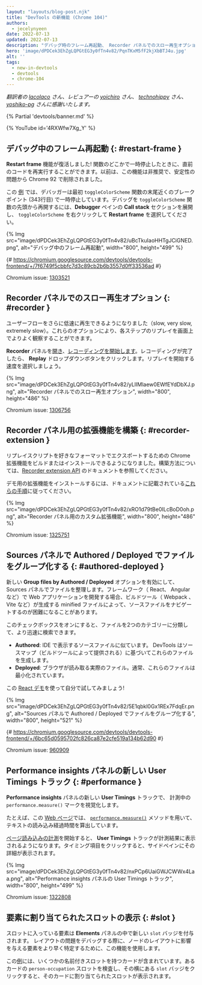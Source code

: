 ```yaml
---
layout: "layouts/blog-post.njk"
title: "DevTools の新機能 (Chrome 104)"
authors:
  - jecelynyeen
date: 2022-07-13
updated: 2022-07-13
description: "デバッグ時のフレーム再起動、 Recorder パネルでのスロー再生オプションなど。"
hero: 'image/dPDCek3EhZgLQPGtEG3y0fTn4v82/PqnTKxM5fF2kjXbBTJ4u.jpg'
alt: ''
tags:
  - new-in-devtools
  - devtools
  - chrome-104
---
```


*翻訳者の [lacolaco](https://github.com/lacolaco) さん、レビュアーの [yoichiro](https://github.com/yoichiro) さん、 [technohippy](https://github.com/technohippy) さん、 [yoshiko-pg](https://github.com/yoshiko-pg) さんに感謝いたします。*

{% Partial 'devtools/banner.md' %}

{% YouTube id='4RXWfw7Xg_Y' %}

<!-- start: translation instructions -->
<!-- + 1. Remove the "draft: true" tag above when submitting PR -->
<!-- + 2. Provide translations under each of the English commented original content -->
<!-- + 3. Translate the "description" tag above -->
<!-- + 4. Translate all the <img> alt text -->
<!-- + 5. Update the whats-new.md file -->

<!-- ## Restart frame during debugging {: #restart-frame } -->
## デバッグ中のフレーム再起動 {: #restart-frame }

<!-- The **Restart frame** feature is back! You can re-run the preceding code when paused somewhere in a function. Previously, this feature was deprecated and removed in Chrome 92 due to stability issues.  -->
**Restart frame** 機能が復活しました! 関数のどこかで一時停止したときに、直前のコードを再実行することができます。以前は、この機能は非推奨で、安定性の問題から Chrome 92 で削除されました。

<!-- In this [example](https://jec.fish/), the debugger initially paused at the breakpoint (line 343) near the end of the `toggleColorScheme` function. To restart the debugging from the beginning of the `toggleColorScheme` function, expand the **Call stack** section in the **Debugger** pane, right click on `toggleColorScheme` and select **Restart frame**.  -->
この [例](https://jec.fish/) では、デバッガーは最初 `toggleColorScheme` 関数の末尾近くのブレークポイント (343行目) で一時停止しています。デバッグを `toggleColorScheme` 関数の先頭から再開するには、**Debugger** ペインの **Call stack** セクションを展開し、 `toggleColorScheme` を右クリックして **Restart frame** を選択してください。

{% Img src="image/dPDCek3EhZgLQPGtEG3y0fTn4v82/uBcTkuIaoHHTgJCiGNED.png", alt="デバッグ中のフレーム再起動", width="800", height="499" %}

{# https://chromium.googlesource.com/devtools/devtools-frontend/+/7f6749f5cbbfc7d3c89cb2b6b3557d0ff33536ad #}

Chromium issue: [1303521](https://crbug.com/1303521)


<!-- ## Slow replay options in the Recorder panel {: #recorder } -->
## Recorder パネルでのスロー再生オプション {: #recorder }

<!-- You can now replay user flows at a slower speed — slow, very slow, and extremely slow. These options let you better observe each step replay on screen. -->
ユーザーフローをさらに低速に再生できるようになりました（slow, very slow, extremely slow）。これらのオプションにより、各ステップのリプレイを画面上でよりよく観察することができます。

<!-- [Open](/docs/devtools/recorder/#open) the **Recorder** panel and [start a new recording](/docs/devtools/recorder/#record). Once the recording is done, click on the **Replay** dropdown button. Select a speed to start a replay. -->
**Recorder** パネルを[開き](/docs/devtools/recorder/#open)、[レコーディングを開始します](/docs/devtools/recorder/#record)。レコーディングが完了したら、 **Replay** ドロップダウンボタンをクリックします。リプレイを開始する速度を選択しましょう。

{% Img src="image/dPDCek3EhZgLQPGtEG3y0fTn4v82/yLIIMlaew0EWfEYdDbXJ.png", alt="Recorder パネルでのスロー再生オプション", width="800", height="486" %}

Chromium issue: [1306756](https://crbug.com/1306756)


<!-- ## Build an extension for the Recorder panel {: #recorder-extension } -->
## Recorder パネル用の拡張機能を構築 {: #recorder-extension }

<!-- You can now build or install a Chrome extension to export replay scripts in your favorite format. See [Recorder extension API](/docs/extensions/reference/devtools_recorder/) documentation to learn how to build one. -->
リプレイスクリプトを好きなフォーマットでエクスポートするための Chrome 拡張機能をビルドまたはインストールできるようになりました。構築方法については、[Recorder extension API](/docs/extensions/reference/devtools_recorder/) のドキュメントを参照してください。

<!-- To install a demo extension, follow [these steps](https://github.com/puppeteer/replay#create-a-chrome-extension-for-recorder-available-from-chrome-104-onwards) outlined in the documentation.  -->
デモ用の拡張機能をインストールするには、ドキュメントに記載されている[これらの手順](https://github.com/puppeteer/replay#create-a-chrome-extension-for-recorder-available-from-chrome-104-onwards)に従ってください。

{% Img src="image/dPDCek3EhZgLQPGtEG3y0fTn4v82/xRO1d79tBe0ILcBoD0oh.png", alt="Recorder パネル用のカスタム拡張機能", width="800", height="486" %}

Chromium issue: [1325751](https://crbug.com/1325751)


<!-- ## Group files by Authored / Deployed in the Sources panel {: #authored-deployed } -->
## Sources パネルで Authored / Deployed でファイルをグループ化する {: #authored-deployed }

<!-- Enable the new **Group files by Authored / Deployed** option to organize your files in the Sources panel. When developing web applications with frameworks (for example, React, Angular), it can be difficult to navigate the source files due to the minified files generated by the build tools (for example, Webpack, Vite).  -->
新しい **Group files by Authored / Deployed** オプションを有効にして、 Sources パネルでファイルを整理します。フレームワーク（ React、 Angular など）で Web アプリケーションを開発する場合、ビルドツール（ Webpack 、 Vite など）が生成する minified ファイルによって、ソースファイルをナビゲートするのが困難になることがあります。

<!-- With this checkbox, you can group files into 2 categories for quicker file search: -->
このチェックボックスをオンにすると、ファイルを2つのカテゴリーに分類して、より迅速に検索できます。

<!-- - **Authored**. Similar to the source files you view in your IDE. DevTools generates these files based on source maps (provided by your build tools).
- **Deployed**. The actual files that the browser reads. Usually these files are minified. -->
- **Authored**: IDE で表示するソースファイルに似ています。 DevTools はソースマップ（ビルドツールによって提供される）に基づいてこれらのファイルを生成します。
- **Deployed**: ブラウザが読み取る実際のファイル。通常、これらのファイルは最小化されています。

<!-- Try it yourself with this [React demo](https://reactjs.org/)! -->
この [React デモ](https://reactjs.org/)を使って自分で試してみましょう!

{% Img src="image/dPDCek3EhZgLQPGtEG3y0fTn4v82/5E1qbkl0Gx1REx7FdqEr.png", alt="Sources パネルで Authored / Deployed でファイルをグループ化する", width="800", height="521" %}

{# https://chromium.googlesource.com/devtools/devtools-frontend/+/6bc65d0595702fc826ca87e2cfe519a134b62d90 #}

Chromium issue: [960909](https://crbug.com/960909)


<!-- ## New User Timings track in the Performance insights panel {: #performance } -->
## Performance insights パネルの新しい User Timings トラック {: #performance }

<!-- Visualize `performance.measure()` marks in your recording with the new **User Timings** track in the **Performance insights** panel. -->
**Performance insights** パネルの新しい **User Timings** トラックで、 計測中の `performance.measure()` マークを視覚化します。

<!-- For example, this [web page](https://jec.fish/demo/perf-measure) uses the [`performance.measure()`](https://web.dev/usertiming/#calculating-measurements-with-measure()) method to calculate the elapsed time of text loading. -->
たとえば、この [Web ページ](https://jec.fish/demo/perf-measure)では、 [`performance.measure()`](https://web.dev/usertiming/#calculating-measurements-with-measure()) メソッドを用いて、テキストの読み込み経過時間を算出しています。

<!-- When you start [measuring the page load](/docs/devtools/performance-insights/#record), the **User Timings** track shows in the recording. Click on the timings item to view its details on the side pane. -->
[ページ読み込みの計測](/docs/devtools/performance-insights/#record)を開始すると、 **User Timings** トラックが計測結果に表示されるようになります。タイミング項目をクリックすると、サイドペインにその詳細が表示されます。

{% Img src="image/dPDCek3EhZgLQPGtEG3y0fTn4v82/nxPCp6UaiGWJCWWx4Laa.png", alt="Performance insights パネルの User Timings トラック", width="800", height="499" %}

Chromium issue: [1322808](https://crbug.com/1322808)


<!-- ## Reveal assigned slot of an element {: #slot } -->
## 要素に割り当てられたスロットの表示 {: #slot }

<!-- Slotted elements in the **Elements** panel have a new `slot` badge. When debugging layout issues, use this feature to identify the element which affects the node's layout quicker.  -->
スロットに入っている要素は **Elements** パネルの中で新しい `slot` バッジを付与されます。 レイアウトの問題をデバッグする際に、ノードのレイアウトに影響を与える要素をより早く特定するために、この機能を使用します。

<!-- This [example](https://mdn.github.io/web-components-examples/slotted-pseudo-element/) contains cards with a few named slots. Inspect the `person-occupation` slot of a card, click the `slot` badge next to it to reveal its assigned slot. -->
この[例](https://mdn.github.io/web-components-examples/slotted-pseudo-element/)には、いくつかの名前付きスロットを持つカードが含まれています。あるカードの `person-occupation` スロットを検査し、その横にある `slot` バッジをクリックすると、そのカードに割り当てられたスロットが表示されます。

<!-- [Learn](https://developer.mozilla.org/docs/Web/Web_Components/Using_templates_and_slots) how to use [<template>](https://developer.mozilla.org/docs/Web/HTML/Element/template) and [<slot>](https://developer.mozilla.org/docs/Web/HTML/Element/slot) elements to create a flexible template that can then be used to populate the shadow DOM of a web component. -->
[<template>](https://developer.mozilla.org/docs/Web/HTML/Element/template) と [<slot>](https://developer.mozilla.org/docs/Web/HTML/Element/slot) 要素を使って柔軟なテンプレートを作成し、それを Web コンポーネントの Shadow DOM に入力する方法を [学びましょう](https://developer.mozilla.org/docs/Web/Web_Components/Using_templates_and_slots) 。

{% Img src="image/dPDCek3EhZgLQPGtEG3y0fTn4v82/7uQGHp9WoMCG1RIAkgIF.png", alt="要素に割り当てられたスロットの表示", width="800", height="486" %}

{# https://chromium.googlesource.com/devtools/devtools-frontend/+/164e238dabefc08018318a981131eedf2e81736b #}

Chromium issue: [1018906](https://crbug.com/1018906)


<!-- ## Simulate hardware concurrency for Performance recordings {: #simulate } -->
## パフォーマンス計測のためのハードウェア並列度シミュレーション {: #simulate }

<!-- The new **Hardware concurrency** setting in the **Performance** panel allows developers to configure the value reported by `navigator.hardwareConcurrency`. -->
**Performance** パネルの新しい **Hardware concurrency** 設定により、開発者は `navigator.hardwareConcurrency` が報告する値を設定することができます。

<!-- Some applications use `navigator.hardwareConcurrency` to control the degree of parallelism of their application, for example, to control Emscripten pthread pool size. With this feature, developers can test their application performance with different core counts. -->
アプリケーションによっては `navigator.hardwareConcurrency` を使ってアプリケーションの並列度を制御します。例えば、 Emscripten の pthread プールサイズを制御するために使用します。この機能により、開発者は異なるコア数でアプリケーションのパフォーマンスをテストすることができます。

{% Img src="image/dPDCek3EhZgLQPGtEG3y0fTn4v82/PyykGRv29FZbBKJAwWOW.png", alt="パフォーマンス計測のためのハードウェア並列度シミュレーション", width="800", height="536" %}

{# https://chromium.googlesource.com/devtools/devtools-frontend/+/b26de259d74a45e700d989ad9178c5e3a8b73145 #}

Chromium issue: [1297439](https://crbug.com/1297439)


<!-- ## Preview non-color value when autocompleting CSS variables {: #css-var } -->
## CSS 変数のオートコンプリート時に色以外の値のプレビュー {: #css-var }

<!-- When autocompleting CSS variables, DevTools now populates the non-color variable with a meaningful value so that you can preview what kind of change the value will have on the node. -->
CSS 変数のオートコンプリートの際、 DevTools は色以外の変数に意味のある値を与えるようになり、その値がノードにどのような変化を与えるかをプレビューできるようになりました。

{% Img src="image/dPDCek3EhZgLQPGtEG3y0fTn4v82/V4slwNtX9HwLPdAyr8JF.png", alt="CSS 変数のオートコンプリート時に色以外の値のプレビュー", width="800", height="431" %}

{# https://chromium.googlesource.com/devtools/devtools-frontend/+/977cc58cb5654a2b68142ef8ac1b3f9ac2822694 #}

Chromium issue: [1285091](https://crbug.com/1285091)


<!-- ## Identify blocking frames in the Back/forward cache pane {: #bfcache } -->
## Back/forward cache ペインでブロックしているフレームの特定 {: #bfcache }

<!-- The [Back/forward cache](/docs/devtools/application/back-forward-cache/) pane in the **Application** panel has new **frames** section to help you identify blocking frames that may be preventing the page from being eligible for bfcache. -->
**Application** パネルの [Back/forward cache](/docs/devtools/application/back-forward-cache/) ペインに新しい **frames** セクションが追加されました。 ページが bfcache の対象となるのを妨げている可能性がある、ブロックしているフレームを特定するのに役立ちます。

{% Img src="image/dPDCek3EhZgLQPGtEG3y0fTn4v82/UaRYEoYYoXhjSIn9seYK.png", alt="Back/forward cache ペインでブロックしているフレームの特定", width="800", height="486" %}

{# https://chromium.googlesource.com/devtools/devtools-frontend/+/897799b24fff0639d483111dd2d957288ba2bd06 #}

Chromium issue: [1288158](https://crbug.com/1288158)


<!-- ## Improved autocomplete suggestions for JavaScript objects {: #autocomplete } -->
## JavaScript オブジェクトのオートコンプリート候補の改善 {: #autocomplete }

<!-- The the autocompletion for JavaScript object properties now display based on this order: -->
JavaScript オブジェクトのプロパティのオートコンプリートは、以下の順序に基づいて表示されるようになりました:

<!-- 1. Own enumerable properties
2. Own non-enumerable properties
3. Inherited enumerable properties
4. Inherited non-enumerable properties -->
1. 自身の列挙可能なプロパティ
2. 自身の列挙可能ではないプロパティ
3. 継承された列挙可能なプロパティ
4. 継承された列挙可能ではないプロパティ

<!-- Previously, developers found it harder to find relevant properties because the suggestion only favored own properties over inherited properties, and all inherited properties were given equal priority. -->
これまで、開発者は関連するプロパティを見つけることが困難でした。なぜなら、サジェストでは継承されたプロパティよりも自身のプロパティが優先され、継承されたプロパティはすべて同じ優先度を持っていたからです。

{% Img src="image/dPDCek3EhZgLQPGtEG3y0fTn4v82/IvFTcOWrBOTTMRHqn8u4.png", alt="JavaScript オブジェクトのオートコンプリート候補の改善", width="800", height="563" %}

{# https://chromium.googlesource.com/devtools/devtools-frontend/+/cee5205ae93c95b1dce49e220b9ebfa8c998d5a6 #}

Chromium issue: [1299241](https://crbug.com/1299241)


<!-- ## Source maps improvements {: #sourcemaps } -->
## ソースマップの改善 {: #sourcemaps }

<!-- Here are a few fixes on source maps to improve the overall debugging experience: -->
ここでは、デバッグ作業全般を改善するための、ソースマップに関するいくつかの修正点を紹介します。

<!-- - Breakpoints now work in inline `<script>` with sourceURL annotations. -->
- ブレークポイントが sourceURL アノテーションを持つインライン `<script>` 内で動作するようになりました
<!-- - The debugger now resolves block scoped variables in the **Scope** view with source maps. -->
- デバッガーはソースマップを使用して **Scope** ビューでブロックスコープ変数を解決するようになりました
  {% Img src="image/dPDCek3EhZgLQPGtEG3y0fTn4v82/gv9cGnDMF7OVlXPWntII.png", alt="ブロックスコープ付き変数を解決する", width="800", height="532" %}
<!-- - The debugger now resolves variables in arrow functions in the **Scope** view with source maps. -->
- デバッガーはソースマップを使用して **Scope** ビューのアロー関数内の変数を解決するようになりました
  {% Img src="image/dPDCek3EhZgLQPGtEG3y0fTn4v82/CZk0xjwMQAqknkW5G4Xf.png", alt="アロー関数内の変数を解決する", width="800", height="479" %}

Chromium issues: [1329113](https://crbug.com/1329113), [1322115](https://crbug.com/1322115)


<!-- ## Miscellaneous highlights {: #misc } -->
## その他のハイライト {: #misc }

<!-- These are some noteworthy fixes in this release: -->
今回のリリースでは、以下のような注目すべき修正点があります:

<!-- - Fixed the **Auto-completion** setting for the **Sources** panel. Previously, the auto-complete always on even the setting is disabled. ([1323286](https://crbug.com/1323286)) -->
- **Sources** パネルの **Auto-completion** の設定を修正しました。以前は、この設定を無効にしてもオートコンプリートが常に有効でした。([1323286](https://crbug.com/1323286))
<!-- - Updated the **Manifest** tab in the **Application** panel to parse the latest color scheme format. ([1318305](https://crbug.com/1318305)) -->
- **Application** パネルの **Manifest** タブを更新し、最新のカラースキーム形式を解析するようにしました。([1318305](https://crbug.com/1318305))
<!-- - Improved the suggestions for the `<script async>` rendering blocking issues in the **Performance insights** panel. Previously,  DevTools suggested to `add async attribute to the script tag` even though the script is already marked as async. ([1334096](https://crbug.com/1334096)) -->
- **Performance insights** パネルで `<script async>` のレンダリングブロッキング問題に対する提案を改善しました。以前は、スクリプトがすでに async としてマークされているにもかかわらず、 DevTools は `add async attribute to the script tag` を提案しました。([1334096](https://crbug.com/1334096))
<!-- - The **Performance insights** panel now detects iframes as potential causes for layout shifts. You can view the iframe details in the **Details** pane. ([1328873](https://crbug.com/1328873)) -->
- **Performance insights** パネルで、レイアウトシフトの潜在的な原因として iframe が検出されるようになりました。iframe の詳細は **Details** ペインで確認できます。([1328873](https://crbug.com/1328873))
<!-- - When [open file](/docs/devtools/resources/#open) in the **Command menu**, the authored files (files generated by source maps) are now ranked higher so they appear above similarly named deployed scripts. ([1312929](https://crbug.com/1312929))  -->
- **Command menu** で[ファイルを開く](/docs/devtools/resources/#open)際、オーサリングファイル（ソースマップによって生成されたファイル）が上位にランクされ、同じような名前のデプロイ済みスクリプトの上に表示されるようになりました。([1312929](https://crbug.com/1312929))

{% Partial 'devtools/reach-out.md' %}
{% Partial 'devtools/whats-new.md' %}
